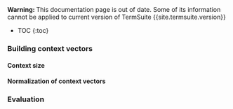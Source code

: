 <div class="alert alert-danger" role="alert">
<strong>Warning: </strong> This documentation page is out of date. Some of its information cannot be applied to current version of TermSuite {{site.termsuite.version}}
</div>



* TOC
{:toc}

### Building context vectors

#### Context size

#### Normalization of context vectors


### Evaluation
